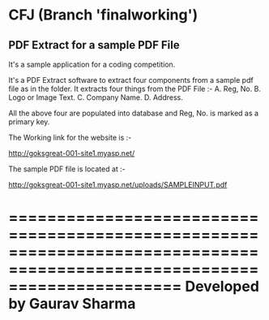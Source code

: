 CFJ (Branch 'finalworking')
===

PDF Extract for a sample PDF File
--------------------------------------------------------------------------------------------------------------------------
It's a sample application for a coding competition.

It's a PDF Extract software to extract four components from a sample pdf file as in the folder.
It extracts four things from the PDF File :-
A. Reg, No.
B. Logo or Image Text.
C. Company Name.
D. Address.

All the above four are populated into database and Reg, No. is marked as a primary key.


The Working link for the website is :-

http://goksgreat-001-site1.myasp.net/

The sample PDF file is located at :-

http://goksgreat-001-site1.myasp.net/uploads/SAMPLEINPUT.pdf

==========================================================================================================================
Developed by Gaurav Sharma
==========================================================================================================================
